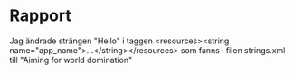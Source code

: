 
# Rapport



Jag ändrade strängen "Hello" i taggen 
&lt;resources&gt;&lt;string name="app_name"&gt;...&lt;/string&gt;&lt;/resources> som fanns i filen
strings.xml
till "Aiming for world domination"
